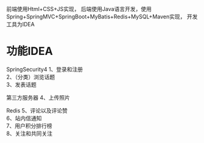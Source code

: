 <a>前端使用Html+CSS+JS实现，
后端使用Java语言开发，使用Spring+SpringMVC+SpringBoot+MyBatis+Redis+MySQL+Maven实现，
开发工具为IDEA</a>

# 功能IDEA
SpringSecurity4
1、登录和注册<br>
2、（分类）浏览话题<br>
3、发表话题<br>

第三方服务器
4、上传照片<br>

Redis
5、评论以及评论赞<br>
6、站内信通知<br>
7、用户积分排行榜<br>
8、关注和共同关注<br>
